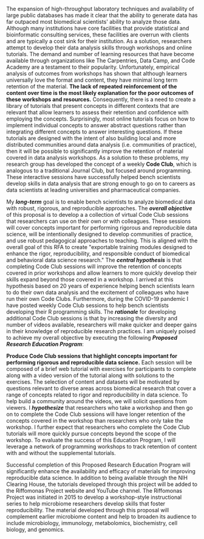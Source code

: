 The expansion of high-throughput laboratory techniques and availability of large public databases has made it clear that the ability to generate data has far outpaced most biomedical scientists' ability to analyze those data. Although many institutions have core facilities that provide statistical and bioinformatic consulting services, these facilities are overrun with clients and are typically a cost sink for their institution. As a solution, researchers attempt to develop their data analysis skills through workshops and online tutorials. The demand and number of learning resources that have become available through organizations like The Carpentries, Data Camp, and Code Academy are a testament to their popularity. Unfortunately, empirical analysis of outcomes from workshops has shown that although learners universally love the format and content, they have minimal long term retention of the material. **The lack of repeated reinforcement of the content over time is the most likely explanation for the poor outcomes of these workshops and resources.** Consequently, there is a need to create a library of tutorials that present concepts in different contexts that are relevant that allow learners to assess their retention and confidence with employing the concepts. Surprisingly, most online tutorials focus on how to implement individual concepts to answer abstract questions rather than integrating different concepts to answer interesting questions. If these tutorials are designed with the intent of also building local and more distributed communities around data analysis (i.e. communities of practice), then it will be possible to significantly improve the retention of material covered in data analysis workshops. As a solution to these problems, my research group has developed the concept of a weekly **Code Club**, which is analogous to a traditional Journal Club, but focused around programming. These interactive sessions have successfully helped bench scientists develop skills in data analysis that are strong enough to go on to careers as data scientists at leading universities and pharmaceutical companies.

My ***long-term*** goal is to enable bench scientists to analyze biomedical data with robust, rigorous, and reproducible approaches. The ***overall objective*** of this proposal is to develop a a collection of virtual Code Club sessions that researchers can use on their own or with colleagues. These sessions will cover concepts important for performing rigorous and reproducible data science, will be intentionally designed to develop communities of practice, and use robust pedagogical approaches to teaching. This is aligned with the overall goal of this RFA to create "exportable training modules designed to enhance the rigor, reproducibility, and responsible conduct of biomedical and behavioral data science research." The ***central hypothesis*** is that completing Code Club sessions will improve the retention of concepts covered in prior workshops and allow learners to more quickly develop their skills expand beyond those covered in a workshop. I arrived at this hypothesis based on 20 years of experience helping bench scientists learn to do their own data analysis and the excitement of colleagues who have run their own Code Clubs. Furthermore, during the COVID-19 pandemic I have posted weekly Code Club sessions to help bench scientists developing their R programming skills. The ***rationale*** for developing additional Code Club sessions is that by increasing the diversity and number of videos available, researchers will make quicker and deeper gains in their knowledge of reproducible research practices. I am uniquely poised to achieve my overall objective by executing the following ***Proposed Research Education Program***:

**Produce Code Club sessions that highlight concepts important for performing rigorous and reproducible data science.** Each session will be composed of a brief web tutorial with exercises for participants to complete along with a video version of the tutorial along with solutions to the exercises. The selection of content and datasets will be motivated by questions relevant to diverse areas across biomedical research that cover a range of concepts related to rigor and reproducibility in data science. To help build a community around the videos, we will solicit questions from viewers. I ***hypothesize*** that researchers who take a workshop and then go on to complete the Code Club sessions will have longer retention of the concepts covered in the workshop than researchers who only take the workshop. I further expect that researchers who complete the Code Club tutorials will more quickly pursue concepts beyond the scope of the workshop. To evaluate the success of this Education Program, I will leverage a network of programming workshops to track retention of content with and without the supplemental tutorials.

Successful completion of this Proposed Research Education Program will significantly enhance the availability and efficacy of materials for improving reproducible data science. In addition to being available through the NIH Clearing House, the tutorials developed through this project will be added to the Riffomonas Project website and YouTube channel. The Riffomonas Project was initiated in 2015 to develop a workshop-style instructional series to help microbiome researchers develop skills that foster reproducibility. The material developed through this proposal will complement earlier microbiome content and help to broaden its audience to include microbiology, immunology, metabolomics, biochemistry, cell biology, and genomics.
